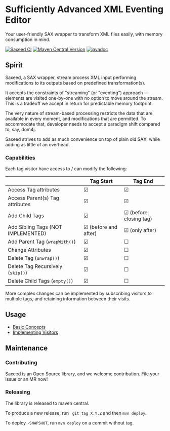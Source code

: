 # Sufficiently Advanced XML Eventing Editor

Your user-friendly SAX wrapper to transform XML files easily, with memory consumption in mind.

[![Saxeed CI](https://github.com/olivergondza/saxeed/actions/workflows/ci.yaml/badge.svg)](https://github.com/olivergondza/saxeed/actions/workflows/ci.yaml)
[![Maven Central Version](https://img.shields.io/maven-central/v/com.github.olivergondza/saxeed)](https://central.sonatype.com/artifact/com.github.olivergondza/saxeed)
[![javadoc](https://javadoc.io/badge2/com.github.olivergondza/saxeed/javadoc.svg)](https://javadoc.io/doc/com.github.olivergondza/saxeed)

## Spirit

Saxeed, a SAX wrapper, stream process XML input performing modifications to its outputs based on predefined transformation(s).

It accepts the constraints of "streaming" (or "eventing") approach — elements are visited one-by-one with no option to move around the stream.
This is a tradeoff we accept in return for predictable memory footprint.

The very nature of stream-based processing restricts the data that are available in every moment, and modifications that are permitted.
To accommodate that, developer needs to accept a paradigm shift compared to, say, dom4j.

Saxeed strives to add as much convenience on top of plain old SAX, while adding as little of an overhead.

### Capabilities

Each tag visitor have access to / can modify the following: 

|                                    | Tag Start              | Tag End                |
|------------------------------------|------------------------|------------------------|
| Access Tag attributes              | ☑                      | ☑                      |
| Access Parent(s) Tag attributes    | ☑                      | ☑                      |
| Add Child Tags                     | ☑                      | ☑ (before closing tag) |
| Add Sibling Tags (NOT IMPLEMENTED) | ☑ (before and after)   | ☑ (only after)         |
| Add Parent Tag (`wrapWith()`)      | ☑                      | ☐                      |
| Change Attributes                  | ☑                      | ☐                      |
| Delete Tag (`unwrap()`)            | ☑                      | ☐                      |
| Delete Tag Recursively (`skip()`)  | ☑                      | ☐                      |
| Delete Child Tags (`empty()`)      | ☑                      | ☐                      |

More complex changes can be implemented by subscribing visitors to multiple tags, and retaining information between their visits.  

## Usage

- [Basic Concepts](./docs/BASICS.md)
- [Implementing Visitors](./docs/VISITORS.md)

## Maintenance

### Contributing

Saxeed is an Open Source library, and we welcome contribution. File your Issue or an MR now!

### Releasing

The library is released to maven central.

To produce a new release, run ` git tag X.Y.Z` and then `mvn deploy`.

To deploy `-SNAPSHOT`, run `mvn deploy` on a commit without tag.
